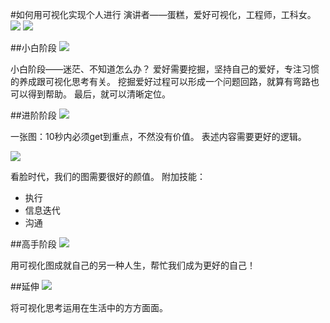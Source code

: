 #如何用可视化实现个人进行
演讲者——蛋糕，爱好可视化，工程师，工科女。
![](./_image/2017-02-12-15-24-40.jpg)
![](./_image/2017-02-12-15-27-43.jpg)

##小白阶段
![](./_image/2017-02-12-15-28-30.jpg)

小白阶段——迷茫、不知道怎么办？
爱好需要挖掘，坚持自己的爱好，专注习惯的养成跟可视化思考有关。
挖掘爱好过程可以形成一个问题回路，就算有弯路也可以得到帮助。
最后，就可以清晰定位。

##进阶阶段
![](./_image/2017-02-12-15-50-47.jpg)

一张图：10秒内必须get到重点，不然没有价值。
表述内容需要更好的逻辑。

![](./_image/2017-02-12-16-08-40.jpg)

看脸时代，我们的图需要很好的颜值。
附加技能：
* 执行
* 信息迭代
* 沟通

##高手阶段
![](./_image/2017-02-12-16-10-50.jpg)

用可视化图成就自己的另一种人生，帮忙我们成为更好的自己！

##延伸
![](./_image/2017-02-12-16-13-44.jpg)

将可视化思考运用在生活中的方方面面。
